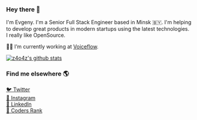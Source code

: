 ### Hey there 👋

I'm Evgeny. I'm a Senior Full Stack Engineer based in Minsk 🇧🇾. I'm helping to develop great products in modern startups using the latest technologies. I really like OpenSource.

👨‍💻 I’m currently working at [Voiceflow](https://www.voiceflow.com).

[![z4o4z's github stats](https://github-readme-stats.vercel.app/api?username=z4o4z&count_private=true&show_icons=true&include_all_commits=true)](https://github.com/z4o4z)

### Find me elsewhere 🌎

[🐦 Twitter](https://twitter.com/z4o4z/)\
[📸 Instagram](https://www.instagram.com/z4o4z)\
[💼 LinkedIn](https://www.linkedin.com/in/evgeny-zaytsev-630409a6)\
[🎯 Coders Rank](https://profile.codersrank.io/user/z4o4z)
